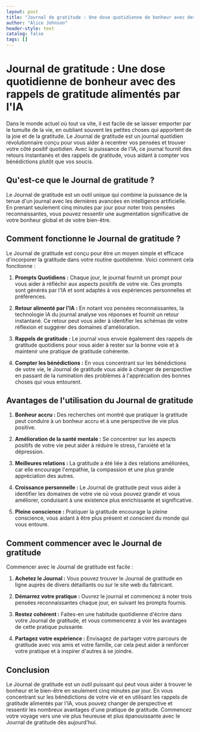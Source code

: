 ```yaml
---
layout: post
title: "Journal de gratitude : Une dose quotidienne de bonheur avec des rappels de gratitude alimentés par l'IA"
author: "Alice Johnson"
header-style: text
catalog: false
tags: []
---
```


# Journal de gratitude : Une dose quotidienne de bonheur avec des rappels de gratitude alimentés par l'IA

Dans le monde actuel où tout va vite, il est facile de se laisser emporter par le tumulte de la vie, en oubliant souvent les petites choses qui apportent de la joie et de la gratitude. Le Journal de gratitude est un journal quotidien révolutionnaire conçu pour vous aider à recentrer vos pensées et trouver votre côté positif quotidien. Avec la puissance de l'IA, ce journal fournit des retours instantanés et des rappels de gratitude, vous aidant à compter vos bénédictions plutôt que vos soucis.

## Qu'est-ce que le Journal de gratitude ?

Le Journal de gratitude est un outil unique qui combine la puissance de la tenue d'un journal avec les dernières avancées en intelligence artificielle. En prenant seulement cinq minutes par jour pour noter trois pensées reconnaissantes, vous pouvez ressentir une augmentation significative de votre bonheur global et de votre bien-être.

## Comment fonctionne le Journal de gratitude ?

Le Journal de gratitude est conçu pour être un moyen simple et efficace d'incorporer la gratitude dans votre routine quotidienne. Voici comment cela fonctionne :

1. **Prompts Quotidiens :** Chaque jour, le journal fournit un prompt pour vous aider à réfléchir aux aspects positifs de votre vie. Ces prompts sont générés par l'IA et sont adaptés à vos expériences personnelles et préférences.

2. **Retour alimenté par l'IA :** En notant vos pensées reconnaissantes, la technologie IA du journal analyse vos réponses et fournit un retour instantané. Ce retour peut vous aider à identifier les schémas de votre réflexion et suggérer des domaines d'amélioration.

3. **Rappels de gratitude :** Le journal vous envoie également des rappels de gratitude quotidiens pour vous aider à rester sur la bonne voie et à maintenir une pratique de gratitude cohérente.

4. **Compter les bénédictions :** En vous concentrant sur les bénédictions de votre vie, le Journal de gratitude vous aide à changer de perspective en passant de la rumination des problèmes à l'appréciation des bonnes choses qui vous entourent.

## Avantages de l'utilisation du Journal de gratitude

1. **Bonheur accru :** Des recherches ont montré que pratiquer la gratitude peut conduire à un bonheur accru et à une perspective de vie plus positive.

2. **Amélioration de la santé mentale :** Se concentrer sur les aspects positifs de votre vie peut aider à réduire le stress, l'anxiété et la dépression.

3. **Meilleures relations :** La gratitude a été liée à des relations améliorées, car elle encourage l'empathie, la compassion et une plus grande appréciation des autres.

4. **Croissance personnelle :** Le Journal de gratitude peut vous aider à identifier les domaines de votre vie où vous pouvez grandir et vous améliorer, conduisant à une existence plus enrichissante et significative.

5. **Pleine conscience :** Pratiquer la gratitude encourage la pleine conscience, vous aidant à être plus présent et conscient du monde qui vous entoure.

## Comment commencer avec le Journal de gratitude

Commencer avec le Journal de gratitude est facile :

1. **Achetez le Journal :** Vous pouvez trouver le Journal de gratitude en ligne auprès de divers détaillants ou sur le site web du fabricant.

2. **Démarrez votre pratique :** Ouvrez le journal et commencez à noter trois pensées reconnaissantes chaque jour, en suivant les prompts fournis.

3. **Restez cohérent :** Faites-en une habitude quotidienne d'écrire dans votre Journal de gratitude, et vous commencerez à voir les avantages de cette pratique puissante.

4. **Partagez votre expérience :** Envisagez de partager votre parcours de gratitude avec vos amis et votre famille, car cela peut aider à renforcer votre pratique et à inspirer d'autres à se joindre.

## Conclusion

Le Journal de gratitude est un outil puissant qui peut vous aider à trouver le bonheur et le bien-être en seulement cinq minutes par jour. En vous concentrant sur les bénédictions de votre vie et en utilisant les rappels de gratitude alimentés par l'IA, vous pouvez changer de perspective et ressentir les nombreux avantages d'une pratique de gratitude. Commencez votre voyage vers une vie plus heureuse et plus épanouissante avec le Journal de gratitude dès aujourd'hui.